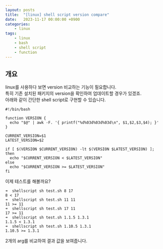 ```yaml
---
layout: posts
title:  "[linux] shell script version compare"
date:   2023-11-17 00:00:00 +0900
categories: 
    - linux 
tags: 
    - linux
    - bash
    - shell script
    - function
---
```

## 개요
linux를 사용하다 보면 version 비교하는 기능이 필요합니다.  
특히 기존 설치된 패키지의 version을 확인하여 업데이트할 경우가 있겠죠.  
아래와 같이 간단한 shell script로 구현할 수 있습니다.


```shell
#!/bin/bash

function VERSION {
  echo "$@" | awk -F. '{ printf("%d%03d%03d%03d\n", $1,$2,$3,$4); }'
}

CURRENT_VERSION=$1
LATEST_VERSION=$2

if [ $(VERSION $CURRENT_VERSION) -lt $(VERSION $LATEST_VERSION) ]; then
  echo "$CURRENT_VERSION < $LATEST_VERSION"
else
  echo "$CURRENT_VERSION >= $LATEST_VERSION"
fi

```
이제 테스트를 해볼까요?

```shell
➜  shellscript sh test.sh 8 17
8 < 17
➜  shellscript sh test.sh 11 11
11 >= 11
➜  shellscript sh test.sh 17 11
17 >= 11
➜  shellscript sh test.sh 1.1.5 1.3.1
1.1.5 < 1.3.1
➜  shellscript sh test.sh 1.10.5 1.3.1
1.10.5 >= 1.3.1
```
2개의 arg를 비교하여 결과 값을 보여줍니다.